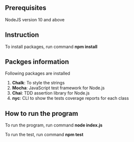 ## Prerequisites ##
NodeJS version 10 and above

## Instruction ##
To install packages, run command **npm install**

## Packges information ##
Following packages are installed

1. **Chalk**: To style the strings
2. **Mocha**: JavaScript test framework for Node.js
3. **Chai**: TDD assertion library for Node.js
4. **nyc**: CLI to show the tests coverage reports for each class

## How to run the program ##

To run the program, run command **node index.js**

To run the test, run command **npm test**
